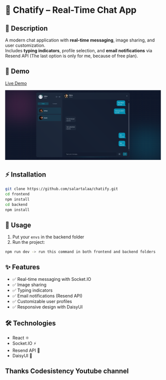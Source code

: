 # 💬 Chatify – Real-Time Chat App

## 📖 Description

A modern chat application with **real-time messaging**, image sharing, and user customization.  
Includes **typing indicators**, profile selection, and **email notifications** via Resend API (The last option is only for me, because of free plan).

## 🔗 Demo

[Live Demo](https://chatify-klts.onrender.com/)

![Screenshot](frontend/src/assets/screenshot.png)

## ⚡ Installation

```bash
git clone https://github.com/salartalaa/chatify.git
cd frontend
npm install
cd backend
npm install
```

## 📌 Usage

1. Put your `envs` in the backend folder
2. Run the project:

```bash
npm run dev -> run this command in both frontend and backend folders
```

## ✨ Features

- ✅ Real-time messaging with Socket.IO
- ✅ Image sharing
- ✅ Typing indicators
- ✅ Email notifications (Resend API)
- ✅ Customizable user profiles
- ✅ Responsive design with DaisyUI

## 🛠️ Technologies

- React ⚛️
- Socket.IO ⚡
- Resend API 📧
- DaisyUI 🎨

## Thanks Codesistency Youtube channel
